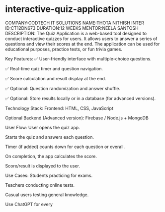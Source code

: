 # interactive-quiz-application
COMPANY:CODTECH IT SOLUTIONS
NAME:THOTA NITHISH
INTER ID:CT12DN673
DURATION:12 WEEKS
MENTOR:NEELA SANTOSH
DESCRIPTION:
   The Quiz Application is a web-based tool designed to conduct interactive quizzes for users. It allows users to answer a series of questions and view their scores at the end. The application can be used for educational purposes, practice tests, or fun trivia games.

Key Features:
✅ User-friendly interface with multiple-choice questions.

✅ Real-time quiz timer and question navigation.

✅ Score calculation and result display at the end.

✅ Optional: Question randomization and answer shuffle.

✅ Optional: Store results locally or in a database (for advanced versions).

Technology Stack:
Frontend: HTML, CSS, JavaScript

Optional Backend (Advanced version): Firebase / Node.js + MongoDB

User Flow:
User opens the quiz app.

Starts the quiz and answers each question.

Timer (if added) counts down for each question or overall.

On completion, the app calculates the score.

Score/result is displayed to the user.

Use Cases:
Students practicing for exams.

Teachers conducting online tests.

Casual users testing general knowledge.










Use ChatGPT for every
